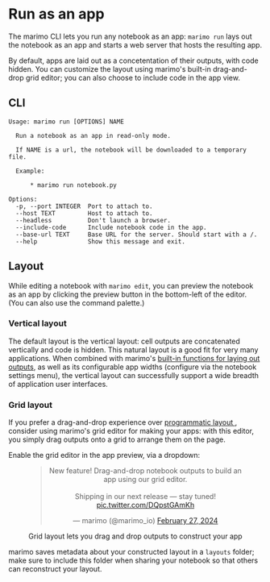 # Run as an app

The marimo CLI lets you run any notebook as an app: `marimo run` lays out
the notebook as an app and starts a web server that hosts the resulting app.

By default, apps are laid out as a concetentation of their outputs, with
code hidden. You can customize the layout using marimo's built-in drag-and-drop
grid editor; you can also choose to include code in the app view.


## CLI 

```
Usage: marimo run [OPTIONS] NAME

  Run a notebook as an app in read-only mode.

  If NAME is a url, the notebook will be downloaded to a temporary file.

  Example:

      * marimo run notebook.py

Options:
  -p, --port INTEGER  Port to attach to.
  --host TEXT         Host to attach to.
  --headless          Don't launch a browser.
  --include-code      Include notebook code in the app.
  --base-url TEXT     Base URL for the server. Should start with a /.
  --help              Show this message and exit.
```

## Layout

While editing a notebook with `marimo edit`, you can preview the notebook
as an app by clicking the preview button in the bottom-left of the editor.
(You can also use the command palette.)


### Vertical layout

The default layout is the vertical layout: cell outputs are concatenated
vertically and code is hidden. This natural layout is a good fit for
very many applications. When combined with marimo's [built-in
functions for laying out outputs](../api/layouts/index.md), as well
as its configurable app widths (configure via the notebook settings menu),
the vertical layout can successfully support a wide breadth of application
user interfaces.

### Grid layout

If you prefer a drag-and-drop experience over
[programmatic layout ](../api/layouts/index.md), consider using marimo's grid
editor for making your apps: with this editor, you simply drag outputs onto a
grid to arrange them on the page.

Enable the grid editor in the app preview, via a dropdown:

<div align="center">
<figure>
<blockquote class="twitter-tweet" data-media-max-width="560"><p lang="en" dir="ltr">New feature! Drag-and-drop notebook outputs to build an app using our grid editor.<br><br>Shipping in our next release — stay tuned! <a href="https://t.co/DQpstGAmKh">pic.twitter.com/DQpstGAmKh</a></p>&mdash; marimo (@marimo_io) <a href="https://twitter.com/marimo_io/status/1762595771504116221?ref_src=twsrc%5Etfw">February 27, 2024</a></blockquote> <script async src="https://platform.twitter.com/widgets.js" charset="utf-8"></script>
</figure>
<figcaption>Grid layout lets you drag and drop outputs to construct your app</figcaption>
</div>

marimo saves metadata about your constructed layout in a `layouts` folder;
make sure to include this folder when sharing your notebook so that others
can reconstruct your layout.


